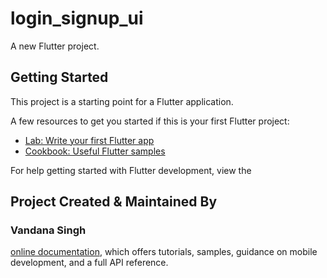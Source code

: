 # login_signup_ui

A new Flutter project.

## Getting Started

This project is a starting point for a Flutter application.


A few resources to get you started if this is your first Flutter project:

- [Lab: Write your first Flutter app](https://docs.flutter.dev/get-started/codelab)
- [Cookbook: Useful Flutter samples](https://docs.flutter.dev/cookbook)

For help getting started with Flutter development, view the

## Project Created & Maintained By

### Vandana Singh

[online documentation](https://docs.flutter.dev/), which offers tutorials,
samples, guidance on mobile development, and a full API reference.
